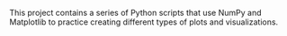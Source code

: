 This project contains a series of Python scripts that use NumPy and Matplotlib to practice creating different types of plots and visualizations. 
